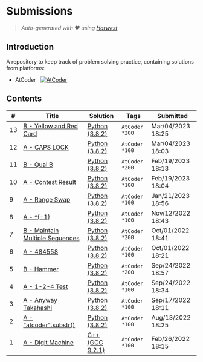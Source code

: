 Submissions
======================
> *Auto-generated with ❤ using [Harwest](https://github.com/nileshsah/harwest-tool)*

## Introduction

A repository to keep track of problem solving practice, containing solutions from platforms:
* AtCoder &nbsp; [![AtCoder](https://run.kaist.ac.kr/badges/atcoder/Anupam_Roy.svg)](https://atcoder.jp/users/Anupam_Roy)


## Contents

| # | Title | Solution | Tags | Submitted |
|---| ----- | -------- | ---- | --------- |
13 | [B - Yellow and Red Card](https://atcoder.jp/contests/abc292/tasks/abc292_b) | [Python (3.8.2)](./atcoder/abc292/B.py) | `AtCoder` `*200` | Mar/04/2023 18:25 | 
12 | [A - CAPS LOCK](https://atcoder.jp/contests/abc292/tasks/abc292_a) | [Python (3.8.2)](./atcoder/abc292/A.py) | `AtCoder` `*100` | Mar/04/2023 18:03 | 
11 | [B - Qual B](https://atcoder.jp/contests/abc290/tasks/abc290_b) | [Python (3.8.2)](./atcoder/abc290/B.py) | `AtCoder` `*200` | Feb/19/2023 18:13 | 
10 | [A - Contest Result](https://atcoder.jp/contests/abc290/tasks/abc290_a) | [Python (3.8.2)](./atcoder/abc290/A.py) | `AtCoder` `*100` | Feb/19/2023 18:04 | 
9 | [A - Range Swap](https://atcoder.jp/contests/abc286/tasks/abc286_a) | [Python (3.8.2)](./atcoder/abc286/A.py) | `AtCoder` `*100` | Jan/21/2023 18:56 | 
8 | [A - ^{-1}](https://atcoder.jp/contests/abc277/tasks/abc277_a) | [Python (3.8.2)](./atcoder/abc277/A.py) | `AtCoder` `*100` | Nov/12/2022 18:43 | 
7 | [B - Maintain Multiple Sequences](https://atcoder.jp/contests/abc271/tasks/abc271_b) | [Python (3.8.2)](./atcoder/abc271/B.py) | `AtCoder` `*200` | Oct/01/2022 18:41 | 
6 | [A - 484558](https://atcoder.jp/contests/abc271/tasks/abc271_a) | [Python (3.8.2)](./atcoder/abc271/A.py) | `AtCoder` `*100` | Oct/01/2022 18:21 | 
5 | [B - Hammer](https://atcoder.jp/contests/abc270/tasks/abc270_b) | [Python (3.8.2)](./atcoder/abc270/B.py) | `AtCoder` `*200` | Sep/24/2022 18:57 | 
4 | [A - 1-2-4 Test](https://atcoder.jp/contests/abc270/tasks/abc270_a) | [Python (3.8.2)](./atcoder/abc270/A.py) | `AtCoder` `*100` | Sep/24/2022 18:34 | 
3 | [A - Anyway Takahashi](https://atcoder.jp/contests/abc269/tasks/abc269_a) | [Python (3.8.2)](./atcoder/abc269/A.py) | `AtCoder` `*100` | Sep/17/2022 18:11 | 
2 | [A - "atcoder".substr()](https://atcoder.jp/contests/abc264/tasks/abc264_a) | [Python (3.8.2)](./atcoder/abc264/A.py) | `AtCoder` `*100` | Aug/13/2022 18:25 | 
1 | [A - Digit Machine](https://atcoder.jp/contests/abc241/tasks/abc241_a) | [C++ (GCC 9.2.1)](./atcoder/abc241/A.cpp) | `AtCoder` `*100` | Feb/26/2022 18:15 | 